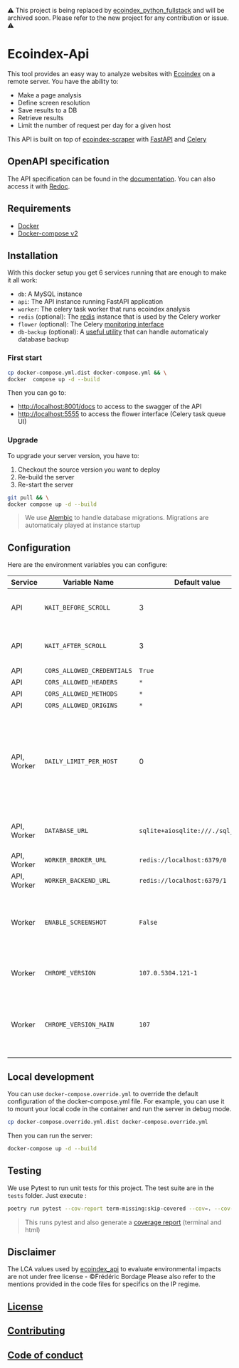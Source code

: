 :warning: This project is being replaced by [ecoindex_python_fullstack](https://github.com/cnumr/ecoindex_python_fullstack) and will be archived soon. Please refer to the new project for any contribution or issue. :warning:

# Ecoindex-Api

This tool provides an easy way to analyze websites with [Ecoindex](https://www.ecoindex.fr) on a remote server. You have the ability to:

- Make a page analysis
- Define screen resolution
- Save results to a DB
- Retrieve results
- Limit the number of request per day for a given host

This API is built on top of [ecoindex-scraper](https://pypi.org/project/ecoindex-scraper/) with [FastAPI](https://fastapi.tiangolo.com/) and [Celery](https://docs.celeryq.dev/)

## OpenAPI specification

The API specification can be found in the [documentation](docs/openapi.json). You can also access it with [Redoc](https://redocly.github.io/redoc/?url=https://raw.githubusercontent.com/cnumr/ecoindex_api/main/docs/openapi.json).

## Requirements

- [Docker](https://www.docker.com/)
- [Docker-compose v2](https://docs.docker.com/compose/compose-v2/)

## Installation

With this docker setup you get 6 services running that are enough to make it all work:

- `db`: A MySQL instance
- `api`: The API instance running FastAPI application
- `worker`: The celery task worker that runs ecoindex analysis
- `redis` (optional): The [redis](https://redis.io/) instance that is used by the Celery worker
- `flower` (optional): The Celery [monitoring interface](https://flower.readthedocs.io/en/latest/)
- `db-backup` (optional): A [useful utility](https://github.com/tiredofit/docker-db-backup) that can handle automaticaly database backup

### First start

```bash
cp docker-compose.yml.dist docker-compose.yml && \
docker  compose up -d --build
```

Then you can go to:

- [http://localhost:8001/docs](http://localhost:8001/docs) to access to the swagger of the API
- [http://localhost:5555](http://localhost:5555) to access the flower interface (Celery task queue UI)

### Upgrade

To upgrade your server version, you have to:

1. Checkout the source version you want to deploy
2. Re-build the server
3. Re-start the server

```bash
git pull && \
docker compose up -d --build
```

> We use [Alembic](https://pypi.org/project/alembic/) to handle database migrations. Migrations are automaticaly played at instance startup

## Configuration

Here are the environment variables you can configure:

| Service     | Variable Name              | Default value                      | Description                                                                                                                                                                                                                                                                                                                                                                                                                |
| ----------- | -------------------------- | ---------------------------------- | -------------------------------------------------------------------------------------------------------------------------------------------------------------------------------------------------------------------------------------------------------------------------------------------------------------------------------------------------------------------------------------------------------------------------- |
| API         | `WAIT_BEFORE_SCROLL`       | 3                                  | You can configure the wait time of the scenario when a page is loaded before it scrolls down to the bottom of the page                                                                                                                                                                                                                                                                                                     |
| API         | `WAIT_AFTER_SCROLL`        | 3                                  | You can configure the wait time of the scenario when a page is loaded after having scrolled down to the bottom of the page                                                                                                                                                                                                                                                                                                 |
| API         | `CORS_ALLOWED_CREDENTIALS` | `True`                             | See [MDN web doc](https://developer.mozilla.org/en-US/docs/Web/HTTP/Headers/Access-Control-Allow-Credentials)                                                                                                                                                                                                                                                                                                              |
| API         | `CORS_ALLOWED_HEADERS`     | `*`                                | See [MDN web doc](https://developer.mozilla.org/en-US/docs/Web/HTTP/Headers/Access-Control-Allow-Headers)                                                                                                                                                                                                                                                                                                                  |
| API         | `CORS_ALLOWED_METHODS`     | `*`                                | See [MDN web doc](https://developer.mozilla.org/en-US/docs/Web/HTTP/Headers/Access-Control-Allow-Methods)                                                                                                                                                                                                                                                                                                                  |
| API         | `CORS_ALLOWED_ORIGINS`     | `*`                                | See [MDN web doc](https://developer.mozilla.org/en-US/docs/Web/HTTP/Headers/Access-Control-Allow-Origin)                                                                                                                                                                                                                                                                                                                   |
| API, Worker | `DAILY_LIMIT_PER_HOST`     | 0                                  | When this variable is set, it won't be possible for a same host to make more request than defined in the same day to avoid overload. If the variable is set, you will get a header `x-remaining-daily-requests: 6` in your response. It is used for the POST methods. If you reach your authorized request quota for the day, the next requests will give you a 429 response. If the variable is set to 0, no limit is set |
| API, Worker | `DATABASE_URL`             | `sqlite+aiosqlite:///./sql_app.db` | If you run your mysql instance on a dedicated server, you can configure it with your credentials. By default, it uses an sqlite database when running in local                                                                                                                                                                                                                                                             |  |
| API, Worker | `WORKER_BROKER_URL`        | `redis://localhost:6379/0`         | The url of the redis broker used by Celery                                                                                                                                                                                                                                                                                                                                                                                 |
| API, Worker | `WORKER_BACKEND_URL`       | `redis://localhost:6379/1`         | The url of the redis backend used by Celery                                                                                                                                                                                                                                                                                                                                                                                |
| Worker      | `ENABLE_SCREENSHOT`        | `False`                            | If screenshots are enabled, when analyzing the page the image will be generated in the `./screenshot` directory with the image name corresponding to the analysis ID and will be available on the path `/{version}/ecoindexes/{id}/screenshot`                                                                                                                                                                             |
| Worker      | `CHROME_VERSION`           | `107.0.5304.121-1`                 | This is the version of chrome to download and run. Can be removed if you want to install latest version of chrome                                                                                                                                                                                                                                                                                                          |
| Worker      | `CHROME_VERSION_MAIN`      | `107`                              | This is the major version of chromethat is used for chromedriver. You have to set it accordingly to `CHROME_VERSION`. Be careful that if you remove `CHROME_VERSION` and `CHROME_VERSION_MAIN` or that they do not match, chromedriver will fail                                                                                                                                                                           |

## Local development

You can use `docker-compose.override.yml` to override the default configuration of the docker-compose.yml file. For example, you can use it to mount your local code in the container and run the server in debug mode.

```bash
cp docker-compose.override.yml.dist docker-compose.override.yml
```

Then you can run the server:

```bash
docker-compose up -d --build
```

## Testing

We use Pytest to run unit tests for this project. The test suite are in the `tests` folder. Just execute :

```Bash
poetry run pytest --cov-report term-missing:skip-covered --cov=. --cov-config=.coveragerc tests
```

> This runs pytest and also generate a [coverage report](https://pytest-cov.readthedocs.io/en/latest/) (terminal and html)

## Disclaimer

The LCA values used by [ecoindex_api](https://github.com/cnumr/ecoindex_api) to evaluate environmental impacts are not under free license - ©Frédéric Bordage
Please also refer to the mentions provided in the code files for specifics on the IP regime.

## [License](LICENSE)

## [Contributing](CONTRIBUTING.md)

## [Code of conduct](CODE_OF_CONDUCT.md)
